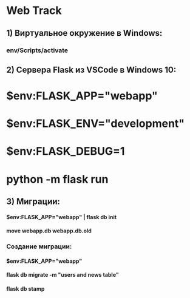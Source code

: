 # Web Track

## 1) Виртуальное окружение в Windows:

### env/Scripts/activate

## 2) Сервера Flask из VSCode в Windows 10:

# $env:FLASK_APP="webapp"
# $env:FLASK_ENV="development"
# $env:FLASK_DEBUG=1
# python -m flask run

## 3) Миграции:

#### $env:FLASK_APP="webapp" | flask db init

#### move webapp.db webapp.db.old

### Создание миграции:

#### $env:FLASK_APP="webapp"
#### flask db migrate -m "users and news table"

#### flask db stamp <Revision ID>
